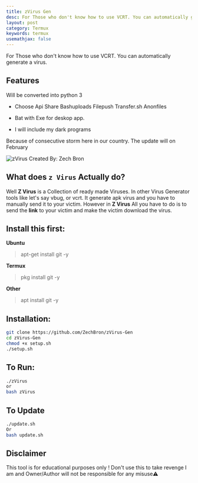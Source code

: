 ```yaml
---
title: zVirus Gen
desc: For Those who don't know how to use VCRT. You can automatically generate a virus.
layout: post
category: Termux
keywords: termux
usemathjax: false
---
```


For Those who don't know how to use VCRT. You can automatically generate a virus.

## Features
Will be converted into python 3
+ Choose Api Share
   Bashuploads
   Filepush
   Transfer.sh
   Anonfiles

+ Bat with Exe for deskop app.
+ I will include my dark programs

Because of consecutive storm here in our country. The update will on February

![zVirus Created By: Zech Bron](https://raw.githubusercontent.com/ZechBron/zVirus-Gen/zVirus/IMG_20200927_175911.png)

## What does `z Virus` Actually do?
Well __Z Virus__ is a Collection of ready made Viruses.
In other Virus Generator tools like let's say vbug, or vcrt. It generate apk virus and you have to manually send it to your victim.
However in __Z Virus__ All you have to do is to send the __link__ to your victim and make the victim download the virus. 


## Install this first:

__Ubuntu__
> apt-get install git -y

__Termux__
> pkg install git -y

__Other__
> apt install git -y


## Installation:

```bash
git clone https://github.com/ZechBron/zVirus-Gen
cd zVirus-Gen
chmod +x setup.sh
./setup.sh
```

## To Run:

```bash
./zVirus
or
bash zVirus
```

## To Update

```bash
./update.sh
Or
bash update.sh
```

## Disclaimer
This tool is for educational purposes only ! Don't use this to take revenge I am and Owner/Author will not be responsible for any misuse⚠️
